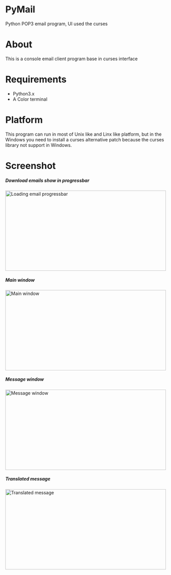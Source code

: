 PyMail
======
Python POP3 email program, UI used the curses

About
=====
This is a console email client program base in curses interface

Requirements
============
* Python3.x
* A Color terminal

Platform
========
This program can run in most of Unix like and Linx like platform, 
but in the Windows you need to install a curses alternative patch
because the curses library not support in Windows.

Screenshot
==========
##### Download  emails show in progressbar
  <img  src="http://i1278.photobucket.com/albums/y516/jacklam718/pymail6_zpsc806d795.png" alt='Loading email progressbar'  width="500px" height="250px" />

##### Main window
  <img src="http://i1278.photobucket.com/albums/y516/jacklam718/pymail3_zps6156bea0.png" alt="Main window" width="500px" height="250px" />

##### Message window
  <img src="http://i1278.photobucket.com/albums/y516/jacklam718/pymail2_zps6ba97738.png" alt="Message window" width="500px" height="250px" />

##### Translated message
  <img src="http://i1278.photobucket.com/albums/y516/jacklam718/pymail_zpsf6dfb1f8.png"  alt="Translated message" width="500px" height="250px" />
